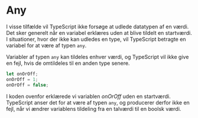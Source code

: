 # Any
I visse tilfælde vil TypeScript ikke forsøge at udlede datatypen af en værdi. Det sker generelt når en variabel erklæres uden at blive tildelt en startværdi. I situationer, hvor der ikke kan udledes en type, vil TypeScript betragte en variabel for at være af typen `any`.

Variabler af typen `any` kan tildeles enhver værdi, og TypeScript vil ikke give en fejl, hvis de omtildeles til en anden type senere.
```js
let onOrOff;
onOrOff = 1;
onOrOff = false;
 ```
I koden ovenfor erklærede vi variablen *onOrOff* uden en startværdi. TypeScript anser det for at være af typen `any`, og producerer derfor ikke en fejl, når vi ændrer variablens tildeling fra en talværdi til en boolsk værdi.
